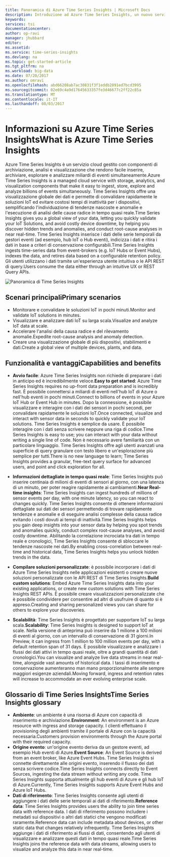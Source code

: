 ```yaml
---
title: Panoramica di Azure Time Series Insights | Microsoft Docs
description: Introduzione ad Azure Time Series Insights, un nuovo servizio per le soluzioni IoT e di analisi dei dati delle serie temporali
keywords: 
services: tsi
documentationcenter: 
author: op-ravi
manager: jhubbard
editor: 
ms.assetid: 
ms.service: time-series-insights
ms.devlang: na
ms.topic: get-started-article
ms.tgt_pltfrm: na
ms.workload: big-data
ms.date: 07/20/2017
ms.author: omravi
ms.openlocfilehash: abd66208ab7ac30831f3f1eddb2891ed7bcd3995
ms.sourcegitcommit: 02e69c4a9d17645633357fe3d46677c2ff22c85a
ms.translationtype: MT
ms.contentlocale: it-IT
ms.lasthandoff: 08/03/2017
---
```

# <a name="what-is-azure-time-series-insights"></a><span data-ttu-id="71adc-103">Informazioni su Azure Time Series Insights</span><span class="sxs-lookup"><span data-stu-id="71adc-103">What is Azure Time Series Insights</span></span>

<span data-ttu-id="71adc-104">Azure Time Series Insights è un servizio cloud gestito con componenti di archiviazione, analisi e visualizzazione che rendono facile inserire, archiviare, esplorare e analizzare miliardi di eventi simultaneamente.</span><span class="sxs-lookup"><span data-stu-id="71adc-104">Azure Time Series Insights is a managed cloud service with storage, analytics, and visualization components that make it easy to ingest, store, explore and analyze billions of events simultaneously.</span></span> <span data-ttu-id="71adc-105">Time Series Insights offre una visualizzazione globale dei dati e permette di convalidare rapidamente le soluzioni IoT ed evitare costosi tempi di inattività per i dispositivi, semplificando l'individuazione di tendenze nascoste e anomalie e l'esecuzione di analisi delle cause radice in tempo quasi reale.</span><span class="sxs-lookup"><span data-stu-id="71adc-105">Time Series Insights gives you a global view of your data, letting you quickly validate your IoT Solutions, and avoid costly device downtime, by helping you discover hidden trends and anomalies, and conduct root-cause analyses in near real-time.</span></span> <span data-ttu-id="71adc-106">Time Series Insights inserisce i dati delle serie temporali da gestori eventi (ad esempio, hub IoT o Hub eventi), indicizza i dati e ritira i dati in base a criteri di conservazione configurabili.</span><span class="sxs-lookup"><span data-stu-id="71adc-106">Time Series Insights ingests time-series data from event-brokers (e.g. IoT Hubs or Event Hubs), indexes the data, and retires data based on a configurable retention policy.</span></span> <span data-ttu-id="71adc-107">Gli utenti utilizzano i dati tramite un'esperienza utente intuitiva o le API REST di query.</span><span class="sxs-lookup"><span data-stu-id="71adc-107">Users consume the data either through an intuitive UX or REST Query APIs.</span></span>

![Panoramica di Time Series Insights](media/overview/time-series-insights-overview-flow.png)

## <a name="primary-scenarios"></a><span data-ttu-id="71adc-109">Scenari principali</span><span class="sxs-lookup"><span data-stu-id="71adc-109">Primary scenarios</span></span>

* <span data-ttu-id="71adc-110">Monitorare e convalidare le soluzioni IoT in pochi minuti.</span><span class="sxs-lookup"><span data-stu-id="71adc-110">Monitor and validate IoT solutions in minutes.</span></span>
* <span data-ttu-id="71adc-111">Visualizzare e analizzare dati IoT su larga scala.</span><span class="sxs-lookup"><span data-stu-id="71adc-111">Visualize and analyze IoT data at scale.</span></span>
* <span data-ttu-id="71adc-112">Accelerare l'analisi della causa radice e del rilevamento anomalie.</span><span class="sxs-lookup"><span data-stu-id="71adc-112">Expedite root-cause analysis and anomaly detection.</span></span>
* <span data-ttu-id="71adc-113">Creare una visualizzazione globale di più dispositivi, stabilimenti e dati.</span><span class="sxs-lookup"><span data-stu-id="71adc-113">Create a global view of multiple devices, plants, and data.</span></span>

## <a name="capabilities-and-benefits"></a><span data-ttu-id="71adc-114">Funzionalità e vantaggi</span><span class="sxs-lookup"><span data-stu-id="71adc-114">Capabilities and benefits</span></span>

* <span data-ttu-id="71adc-115">**Avvio facile**: Azure Time Series Insights non richiede di preparare i dati in anticipo ed è incredibilmente veloce.</span><span class="sxs-lookup"><span data-stu-id="71adc-115">**Easy to get started**: Azure Time Series Insights requires no up-front data preparation and is incredibly fast.</span></span> <span data-ttu-id="71adc-116">È possibile connettersi a miliardi di eventi nell'hub IoT di Azure o nell'hub eventi in pochi minuti.</span><span class="sxs-lookup"><span data-stu-id="71adc-116">Connect to billions of events in your Azure IoT Hub or Event Hub in minutes.</span></span> <span data-ttu-id="71adc-117">Dopo la connessione, è possibile visualizzare e interagire con i dati dei sensori in pochi secondi, per convalidare rapidamente le soluzioni IoT.</span><span class="sxs-lookup"><span data-stu-id="71adc-117">Once connected, visualize and interact with sensor data in seconds to quickly validate your IoT solutions.</span></span> <span data-ttu-id="71adc-118">Time Series Insights è semplice da usare. È possibile interagire con i dati senza scrivere neppure una riga di codice.</span><span class="sxs-lookup"><span data-stu-id="71adc-118">Time Series Insights is easy to use; you can interact with your data without writing a single line of code.</span></span>  <span data-ttu-id="71adc-119">Non è necessario avere familiarità con un particolare linguaggio. Time Series Insights offre agli utenti avanzati una superficie di query granulare con testo libero e un'esplorazione più semplice per tutti.</span><span class="sxs-lookup"><span data-stu-id="71adc-119">There is no new language to learn; Time Series Insights provides a granular, free-text query surface for advanced users, and point and click exploration for all.</span></span>

* <span data-ttu-id="71adc-120">**Informazioni dettagliate in tempo quasi reale**: Time Series Insights può inserire centinaia di milioni di eventi di sensori al giorno, con una latenza di un minuto, per poter reagire rapidamente ai cambiamenti.</span><span class="sxs-lookup"><span data-stu-id="71adc-120">**Near Real-time insights**: Time Series Insights can ingest hundreds of millions of sensor events per day, with one minute latency, so you can react to changes quickly.</span></span> <span data-ttu-id="71adc-121">Time Series Insights consente di ottenere informazioni dettagliate sui dati dei sensori permettendo di trovare rapidamente tendenze e anomalie e di eseguire analisi complesse della causa radice evitando i costi dovuti ai tempi di inattività.</span><span class="sxs-lookup"><span data-stu-id="71adc-121">Time Series Insights helps you gain deep insights into your sensor data by helping you spot trends and anomalies quickly, conduct complex root-cause analyses, and avoid costly downtime.</span></span> <span data-ttu-id="71adc-122">Abilitando la correlazione incrociata tra dati in tempo reale e cronologici, Time Series Insights consente di sbloccare le tendenze nascoste nei dati.</span><span class="sxs-lookup"><span data-stu-id="71adc-122">By enabling cross-correlation between real-time and historical data, Time Series Insights helps you unlock hidden trends in the data.</span></span>

* <span data-ttu-id="71adc-123">**Compilare soluzioni personalizzate**: è possibile incorporare i dati di Azure Time Series Insights nelle applicazioni esistenti o creare nuove soluzioni personalizzate con le API REST di Time Series Insights.</span><span class="sxs-lookup"><span data-stu-id="71adc-123">**Build custom solutions**: Embed Azure Time Series Insights data into your existing applications, or create new custom solutions with Time Series Insights REST APIs.</span></span> <span data-ttu-id="71adc-124">È possibile creare visualizzazioni personalizzate che è possibile condividere per consentire ad altri di usufruire di quanto si è appreso.</span><span class="sxs-lookup"><span data-stu-id="71adc-124">Creating and sharing personalized views you can share for others to explore your discoveries.</span></span>

* <span data-ttu-id="71adc-125">**Scalabilità**: Time Series Insights è progettato per supportare IoT su larga scala.</span><span class="sxs-lookup"><span data-stu-id="71adc-125">**Scalability**: Time Series Insights is designed to support IoT at scale.</span></span> <span data-ttu-id="71adc-126">Nella versione di anteprima può inserire da 1 milione a 100 milioni di eventi al giorno, con un intervallo di conservazione di 31 giorni.</span><span class="sxs-lookup"><span data-stu-id="71adc-126">In Preview, it can ingress from 1 million to 100 million events per day, with a default retention span of 31 days.</span></span> <span data-ttu-id="71adc-127">È possibile visualizzare e analizzare i flussi dei dati attivi in tempo quasi reale, oltre a grandi quantità di dati cronologici.</span><span class="sxs-lookup"><span data-stu-id="71adc-127">You can visualize and analyze live data streams in near real-time, alongside vast amounts of historical data.</span></span> <span data-ttu-id="71adc-128">I tassi di inserimento e conservazione aumenteranno man mano proporzionalmente alle sempre maggiori esigenze aziendali.</span><span class="sxs-lookup"><span data-stu-id="71adc-128">Moving forward, ingress and retention rates will increase to accommodate an ever evolving enterprise scale.</span></span>

## <a name="time-series-insights-glossary"></a><span data-ttu-id="71adc-129">Glossario di Time Series Insights</span><span class="sxs-lookup"><span data-stu-id="71adc-129">Time Series Insights glossary</span></span>

* <span data-ttu-id="71adc-130">**Ambiente**: un ambiente è una risorsa di Azure con capacità di inserimento e archiviazione.</span><span class="sxs-lookup"><span data-stu-id="71adc-130">**Environment**: An environment is an Azure resource with ingress and storage capacity.</span></span>  <span data-ttu-id="71adc-131">I clienti effettuano il provisioning degli ambienti tramite il portale di Azure con la capacità necessaria.</span><span class="sxs-lookup"><span data-stu-id="71adc-131">Customers provision environments through the Azure portal with their required capacity.</span></span>
* <span data-ttu-id="71adc-132">**Origine evento**: un'origine evento deriva da un gestore eventi, ad esempio Hub eventi di Azure.</span><span class="sxs-lookup"><span data-stu-id="71adc-132">**Event Source**: An Event Source is derived from an event broker, like Azure Event Hubs.</span></span>  <span data-ttu-id="71adc-133">Time Series Insights si connette direttamente alle origini evento, inserendo il flusso dei dati senza scrivere codice.</span><span class="sxs-lookup"><span data-stu-id="71adc-133">Time Series Insights connects directly to Event Sources, ingesting the data stream without writing any code.</span></span> <span data-ttu-id="71adc-134">Time Series Insights supporta attualmente gli hub eventi di Azure e gli hub IoT di Azure.</span><span class="sxs-lookup"><span data-stu-id="71adc-134">Currently, Time Series Insights supports Azure Event Hubs and Azure IoT Hubs.</span></span>
* <span data-ttu-id="71adc-135">**Dati di riferimento**: Time Series Insights consente agli utenti di aggiungere i dati delle serie temporali ai dati di riferimento.</span><span class="sxs-lookup"><span data-stu-id="71adc-135">**Reference data**: Time Series Insights provides users the ability to join time series data with reference data.</span></span>  <span data-ttu-id="71adc-136">I dati di riferimento possono includere i metadati sui dispositivi o altri dati statici che vengono modificati raramente.</span><span class="sxs-lookup"><span data-stu-id="71adc-136">Reference data can include metadata about devices, or other static data that changes relatively infrequently.</span></span> <span data-ttu-id="71adc-137">Time Series Insights aggiunge i dati di riferimento ai flussi di dati, consentendo agli utenti di visualizzare e analizzare questi dati in tempo quasi reale.</span><span class="sxs-lookup"><span data-stu-id="71adc-137">Time Series Insights joins the reference data with data streams, allowing users to visualize and analyze this data in near real-time.</span></span>
